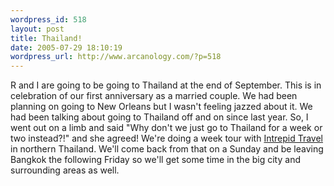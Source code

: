 ```yaml
--- 
wordpress_id: 518
layout: post
title: Thailand!
date: 2005-07-29 18:10:19
wordpress_url: http://www.arcanology.com/?p=518
---
```

R and I are going to be going to Thailand at the end of September. This is in celebration of our first anniversary as a married couple. We had been planning on going to New Orleans but I wasn't feeling jazzed about it. We had been talking about going to Thailand off and on since last year. So, I went out on a limb and said "Why don't we just go to Thailand for a week or two instead?!" and she agreed! We're doing a week tour with <a href="http://www.intrepidtravel.com/">Intrepid Travel</a> in northern Thailand. We'll come back from that on a Sunday and be leaving Bangkok the following Friday so we'll get some time in the big city and surrounding areas as well.